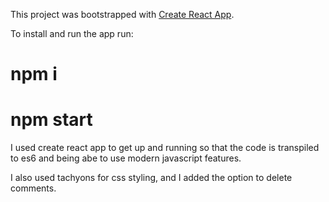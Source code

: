 This project was bootstrapped with [Create React App](https://github.com/facebookincubator/create-react-app).

To install and run the app run:

# npm i 
# npm start 

I used create react app to get up and running so that the code is transpiled to es6 and being abe to use modern javascript features.

I also used tachyons for css styling, and I added the option to delete comments.
